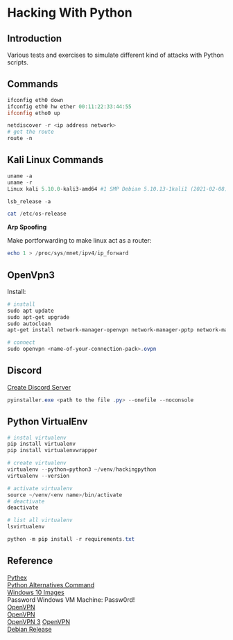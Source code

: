 # Hacking With Python

## Introduction

Various tests and exercises to simulate different kind of attacks with Python scripts.

## Commands

```powershell
ifconfig eth0 down
ifconfig eth0 hw ether 00:11:22:33:44:55
ifconfig etho0 up
```

```powershell
netdiscover -r <ip address network>
# get the route
route -n
```

## Kali Linux Commands

```powershell
uname -a
uname -r
Linux kali 5.10.0-kali3-amd64 #1 SMP Debian 5.10.13-1kali1 (2021-02-08) x86_64 GNU/Linux

lsb_release -a

cat /etc/os-release 
```

<b>Arp Spoofing</b> 

Make portforwarding to make linux act as a router:

```powershell
echo 1 > /proc/sys/mnet/ipv4/ip_forward
```

## OpenVpn3

Install:

```powershell
# install
sudo apt update
sudo apt-get upgrade
sudo autoclean
apt-get install network-manager-openvpn network-manager-pptp network-manager-pptp-gnome network-manager-vpnc network-manager-vpnc-gnome

# connect
sudo openvpn <name-of-your-connection-pack>.ovpn
```

## Discord

[Create Discord Server](https://support.discord.com/hc/en-us/articles/204849977-How-do-I-create-a-server-)

```powershell
pyinstaller.exe <path to the file .py> --onefile --noconsole
```

## Python VirtualEnv

```powershell
# instal virtualenv
pip install virtualenv
pip install virtualenvwrapper

# create virtualenv
virtualenv --python=python3 ~/venv/hackingpython
virtualenv --version

# activate virtualenv
source ~/venv/<env name>/bin/activate
# deactivate
deactivate

# list all virtualenv
lsvirtualenv

python -m pip install -r requirements.txt
```

## Reference

[Pythex](https://pythex.org/)  
[Python Alternatives Command](https://linuxconfig.org/how-to-change-from-default-to-alternative-python-version-on-debian-linux)  
[Windows 10 Images](https://developer.microsoft.com/en-us/microsoft-edge/tools/vms/)  
Password Windows VM Machine: Passw0rd!  
[OpenVPN](https://www.ovpn.com/en/guides/debian)  
[OpenVPN](https://openvpn.net/vpn-software-packages/debian/)  
[OpenVPN 3](https://openvpn.net/cloud-docs/openvpn-3-client-for-linux/)
[OpenVPN](https://bobcares.com/blog/install-openvpn-client-debian/)  
[Debian Release](https://www.debian.org/releases/)  
